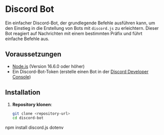 # Discord Bot

Ein einfacher Discord-Bot, der grundlegende Befehle ausführen kann, um den Einstieg in die Erstellung von Bots mit `discord.js` zu erleichtern. Dieser Bot reagiert auf Nachrichten mit einem bestimmten Präfix und führt einfache Befehle aus.

## Voraussetzungen

- [Node.js](https://nodejs.org/) (Version 16.6.0 oder höher)
- Ein Discord-Bot-Token (erstelle einen Bot in der [Discord Developer Console](https://discord.com/developers/applications))

## Installation

1. **Repository klonen**:
   ```bash
   git clone <repository-url>
   cd discord-bot

npm install discord.js dotenv
